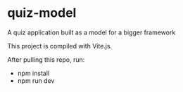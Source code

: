 # quiz-model
A quiz application built as a model for a bigger framework

This project is compiled with Vite.js.

After pulling this repo, run:
- npm install
- npm run dev
